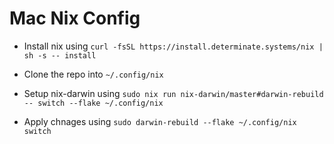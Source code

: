 # Mac Nix Config

- Install nix using `curl -fsSL https://install.determinate.systems/nix | sh -s -- install`

- Clone the repo into `~/.config/nix`

- Setup nix-darwin using `sudo nix run nix-darwin/master#darwin-rebuild -- switch --flake ~/.config/nix`

- Apply chnages using `sudo darwin-rebuild --flake ~/.config/nix switch`
